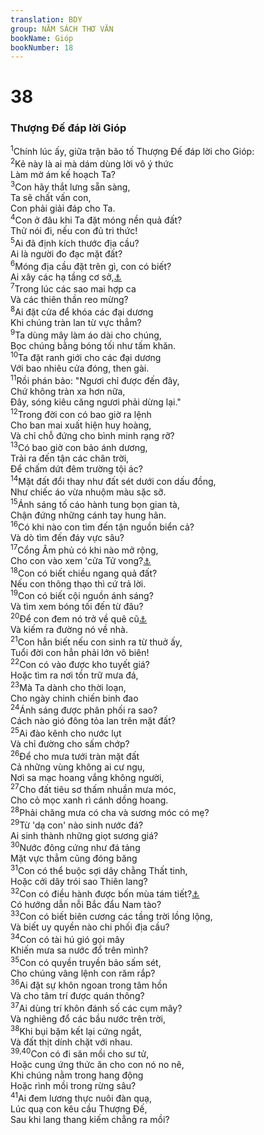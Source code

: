```yaml
---
translation: BDY
group: NĂM SÁCH THƠ VĂN
bookName: Gióp 
bookNumber: 18
---
```


<div class="title"><h1>38</h1><h3>Thượng Đế đáp lời Gióp</h3></div>
<span class="verse giop_38_1"><sup>1</sup>Chính lúc ấy, giữa trận bão tố Thượng Đế đáp lời cho Gióp:<br/></span>
<span class="verse giop_38_2"><sup>2</sup>Kẻ này là ai mà dám dùng lời vô ý thức<br/>Làm mờ ám kế hoạch Ta?<br/></span>
<span class="verse giop_38_3"><sup>3</sup>Con hãy thắt lưng sẵn sàng,<br/>Ta sẽ chất vấn con,<br/>Con phải giải đáp cho Ta.<br/></span>
<span class="verse giop_38_4"><sup>4</sup>Con ở đâu khi Ta đặt móng nền quả đất?<br/>Thử nói đi, nếu con đủ tri thức!<br/></span>
<span class="verse giop_38_5"><sup>5</sup>Ai đã định kích thước địa cầu?<br/>Ai là người đo đạc mặt đất?<br/></span>
<span class="verse giop_38_6"><sup>6</sup>Móng địa cầu đặt trên gì, con có biết?<br/>Ai xây các hạ tầng cơ sở,<a href="#" data-toggle="tooltip" data-placement="bottom" title="Nt đá góc">⚓</a><br/></span>
<span class="verse giop_38_7"><sup>7</sup>Trong lúc các sao mai hợp ca<br/>Và các thiên thần reo mừng?<br/></span>
<span class="verse giop_38_8"><sup>8</sup>Ai đặt cửa để khóa các đại dương<br/>Khi chúng tràn lan từ vực thẳm?<br/></span>
<span class="verse giop_38_9"><sup>9</sup>Ta dùng mây làm áo dài cho chúng,<br/>Bọc chúng bằng bóng tối như tấm khăn.<br/></span>
<span class="verse giop_38_10"><sup>10</sup>Ta đặt ranh giới cho các đại dương<br/>Với bao nhiêu cửa đóng, then gài.<br/></span>
<span class="verse giop_38_11"><sup>11</sup>Rồi phán bảo: &#34;Ngươi chỉ được đến đây,<br/>Chứ không tràn xa hơn nữa,<br/>Đây, sóng kiêu căng ngươi phải dừng lại.&#34;<br/></span>
<span class="verse giop_38_12"><sup>12</sup>Trong đời con có bao giờ ra lệnh<br/>Cho ban mai xuất hiện huy hoàng,<br/>Và chỉ chỗ đứng cho bình minh rạng rỡ?<br/></span>
<span class="verse giop_38_13"><sup>13</sup>Có bao giờ con bảo ánh dương,<br/>Trải ra đến tận các chân trời,<br/>Để chấm dứt đêm trường tội ác?<br/></span>
<span class="verse giop_38_14"><sup>14</sup>Mặt đất đổi thay như đất sét dưới con dấu đồng,<br/>Như chiếc áo vừa nhuộm màu sặc sỡ.<br/></span>
<span class="verse giop_38_15"><sup>15</sup>Ánh sáng tố cáo hành tung bọn gian tà,<br/>Chận đứng những cánh tay hung hãn.<br/></span>
<span class="verse giop_38_16"><sup>16</sup>Có khi nào con tìm đến tận nguồn biển cả?<br/>Và dò tìm đến đáy vực sâu?<br/></span>
<span class="verse giop_38_17"><sup>17</sup>Cổng Âm phủ có khi nào mở rộng,<br/>Cho con vào xem &#39;cửa Tử vong?<a href="#" data-toggle="tooltip" data-placement="bottom" title="Nt các cửa của bóng sự chết">⚓</a><br/></span>
<span class="verse giop_38_18"><sup>18</sup>Con có biết chiều ngang quả đất?<br/>Nếu con thông thạo thì cứ trả lời.<br/></span>
<span class="verse giop_38_19"><sup>19</sup>Con có biết cội nguồn ánh sáng?<br/>Và tìm xem bóng tối đến từ đâu?<br/></span>
<span class="verse giop_38_20"><sup>20</sup>Để con đem nó trở về quê cũ<a href="#" data-toggle="tooltip" data-placement="bottom" title="Nt lãnh thổ nó">⚓</a><br/>Và kiếm ra đường nó về nhà.<br/></span>
<span class="verse giop_38_21"><sup>21</sup>Con hẳn biết nếu con sinh ra từ thuở ấy,<br/>Tuổi đời con hẳn phải lớn vô biên!<br/></span>
<span class="verse giop_38_22"><sup>22</sup>Con có vào được kho tuyết giá?<br/>Hoặc tìm ra nơi tồn trữ mưa đá,<br/></span>
<span class="verse giop_38_23"><sup>23</sup>Mà Ta dành cho thời loạn,<br/>Cho ngày chinh chiến binh đao<br/></span>
<span class="verse giop_38_24"><sup>24</sup>Ánh sáng được phân phối ra sao?<br/>Cách nào gió đông tỏa lan trên mặt đất?<br/></span>
<span class="verse giop_38_25"><sup>25</sup>Ai đào kênh cho nước lụt<br/>Và chỉ đường cho sấm chớp?<br/></span>
<span class="verse giop_38_26"><sup>26</sup>Để cho mưa tưới tràn mặt đất<br/>Cả những vùng không ai cư ngụ,<br/>Nơi sa mạc hoang vắng không người,<br/></span>
<span class="verse giop_38_27"><sup>27</sup>Cho đất tiêu sơ thấm nhuần mưa móc,<br/>Cho cỏ mọc xanh rì cánh dồng hoang.<br/></span>
<span class="verse giop_38_28"><sup>28</sup>Phải chăng mưa có cha và sương móc có mẹ?<br/></span>
<span class="verse giop_38_29"><sup>29</sup>Từ &#39;dạ con&#39; nào sinh nước đá?<br/>Ai sinh thành những giọt sương giá?<br/></span>
<span class="verse giop_38_30"><sup>30</sup>Nước đông cứng như đá tảng<br/>Mặt vực thẳm cũng đóng băng<br/></span>
<span class="verse giop_38_31"><sup>31</sup>Con có thể buộc sợi dây chằng Thất tinh,<br/>Hoặc cởi dây trói sao Thiên lang?<br/></span>
<span class="verse giop_38_32"><sup>32</sup>Con có điều hành được bốn mùa tám tiết?<a href="#" data-toggle="tooltip" data-placement="bottom" title="Ctd con có thể đem các tinh tú ra cho đúng thì tiết không?">⚓</a><br/>Có hướng dẫn nỗi Bắc đẩu Nam tào?<br/></span>
<span class="verse giop_38_33"><sup>33</sup>Con có biết biên cương các tầng trời lồng lộng,<br/>Và biết uy quyền nào chi phối địa cầu?<br/></span>
<span class="verse giop_38_34"><sup>34</sup>Con có tài hú gió gọi mây<br/>Khiến mưa sa nước đổ trên mình?<br/></span>
<span class="verse giop_38_35"><sup>35</sup>Con có quyền truyền bảo sấm sét,<br/>Cho chúng vâng lệnh con răm rắp?<br/></span>
<span class="verse giop_38_36"><sup>36</sup>Ai đặt sự khôn ngoan trong tâm hồn<br/>Và cho tâm trí được quán thông?<br/></span>
<span class="verse giop_38_37"><sup>37</sup>Ai dùng trí khôn đánh số các cụm mây?<br/>Và nghiêng đổ các bầu nước trên trời, <br/></span>
<span class="verse giop_38_38"><sup>38</sup>Khi bụi bặm kết lại cứng ngắt,<br/>Và đất thịt dính chặt với nhau.<br/></span>
<span class="verse giop_38_39 giop_38_40"><sup>39,40</sup>Con có đi săn mồi cho sư tử,<br/>Hoặc cung ứng thức ăn cho con nó no nê,<br/>Khi chúng nằm trong hang động<br/>Hoặc rình mồi trong rừng sâu?<br/></span>
<span class="verse giop_38_41"><sup>41</sup>Ai đem lương thực nuôi đàn quạ,<br/>Lúc quạ con kêu cầu Thượng Đế,<br/>Sau khi lang thang kiếm chẳng ra mồi?</span>
